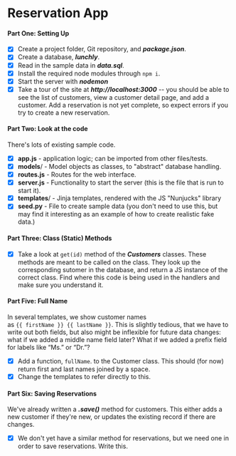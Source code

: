 # Reservation App

#### Part One: Setting Up

- [x] Create a project folder, Git repository, and ***package.json***.
- [x] Create a database, ***lunchly***.
- [x] Read in the sample data in ***data.sql***.
- [x] Install the required node modules through `npm i`.
- [x] Start the server with ***nodemon***
- [x] Take a tour of the site at ***http://localhost:3000*** -- you should be able to see the list of customers, view a customer detail page, and add a customer. Add a reservation is not yet complete, so expect errors if you try to create a new reservation.

#### Part Two: Look at the code

There's lots of existing sample code.
- [x] **app.js** - application logic; can be imported from other files/tests.
- [x] **models**/ - Model objects as classes, to "abstract" database handling.
- [x] **routes.js** - Routes for the web interface.
- [x] **server.js** - Functionality to start the server (this is the file that is run to start it).
- [x] **templates**/ - Jinja templates, rendered with the JS "Nunjucks" library
- [x] **seed.py** - File to create sample data (you don't need to use this, but may find it interesting as an example of how to create realistic fake data.)

#### Part Three: Class (Static) Methods
- [x] Take a look at `get(id)` method of the ***Customers*** classes. These methods are meant to be called on the class. They look up the corresponding sutomer in the database, and return a JS instance of the correct class. Find where this code is being used in the handlers and make sure you understand it.

#### Part Five: Full Name

In several templates, we show customer names as `{{ firstName }} {{ lastName }}`. This is slightly tedious, that we have to write out both fields, but also might be inflexible for future data changes: what if we added a middle name field later? What if we added a prefix field for labels like “Ms.” or “Dr.”?

- [x] Add a function, `fullName`. to the Customer class. This should (for now) return first and last names joined by a space.
- [x] Change the templates to refer directly to this.

#### Part Six: Saving Reservations

We've already written a ***.save()*** method for customers. This either adds a new customer if they're new, or updates the existing record if there are changes.
- [x] We don't yet have a similar method for reservations, but we need one in order to save reservations. Write this.